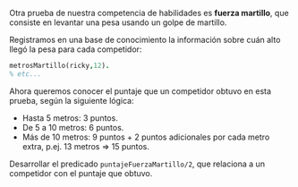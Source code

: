 Otra prueba de nuestra competencia de habilidades es __fuerza martillo__, que consiste en levantar una pesa usando un golpe de martillo.

Registramos en una base de conocimiento la información sobre cuán alto llegó la pesa para cada competidor:

```prolog
metrosMartillo(ricky,12).
% etc...
```

Ahora queremos conocer el puntaje que un competidor obtuvo en esta prueba, según la siguiente lógica:

* Hasta 5 metros: 3 puntos.
* De 5 a 10 metros: 6 puntos.
* Más de 10 metros: 9 puntos + 2 puntos adicionales por cada metro extra, p.ej. 13 metros => 15 puntos.

Desarrollar el predicado `puntajeFuerzaMartillo/2`, que relaciona a un competidor con el puntaje que obtuvo.



